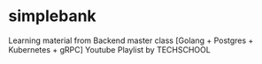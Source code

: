 # simplebank
Learning material from Backend master class [Golang + Postgres + Kubernetes + gRPC] Youtube Playlist by TECHSCHOOL

